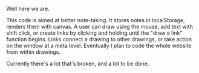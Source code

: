 Well here we are.

This code is aimed at better note-taking.
It stores notes in localStorage, renders them with canvas.
A user can draw using the mouse, add text with shift click, or create links by clicking and holding until the "draw a link" function begins.
Links connect a drawing to other drawings, or take action on the window at a meta level.
Eventually I plan to code the whole website from within drawings.

Currently there's a lot that's broken, and a lot to be done.
